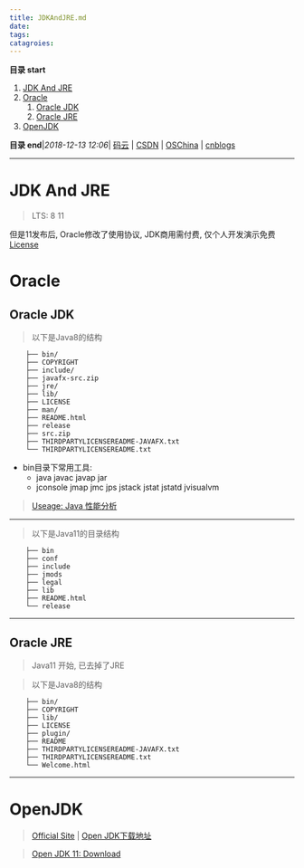 ```yaml
---
title: JDKAndJRE.md
date: 
tags: 
catagroies: 
---
```


**目录 start**
 
1. [JDK And JRE](#jdk-and-jre)
1. [Oracle](#oracle)
    1. [Oracle JDK](#oracle-jdk)
    1. [Oracle JRE](#oracle-jre)
1. [OpenJDK](#openjdk)

**目录 end**|_2018-12-13 12:06_| [码云](https://gitee.com/gin9) | [CSDN](http://blog.csdn.net/kcp606) | [OSChina](https://my.oschina.net/kcp1104) | [cnblogs](http://www.cnblogs.com/kuangcp)
****************************************
# JDK And JRE
> LTS: 8 11

但是11发布后, Oracle修改了使用协议, JDK商用需付费, 仅个人开发演示免费 [License](https://www.oracle.com/technetwork/java/javase/terms/license/javase-license.html)

# Oracle
## Oracle JDK

> 以下是Java8的结构
```
    ├── bin/
    ├── COPYRIGHT
    ├── include/
    ├── javafx-src.zip
    ├── jre/
    ├── lib/
    ├── LICENSE
    ├── man/
    ├── README.html
    ├── release
    ├── src.zip
    ├── THIRDPARTYLICENSEREADME-JAVAFX.txt
    └── THIRDPARTYLICENSEREADME.txt
```

- bin目录下常用工具: 
    - java javac javap jar 
    - jconsole jmap jmc jps jstack jstat jstatd jvisualvm

>  [Useage: Java 性能分析](/Java/AdvancedLearning/JavaPerformance.md)

*********************

> 以下是Java11的目录结构
```
    ├── bin
    ├── conf
    ├── include
    ├── jmods
    ├── legal
    ├── lib
    ├── README.html
    └── release
```

*******************
## Oracle JRE
> Java11 开始, 已去掉了JRE

> 以下是Java8的结构
```
    ├── bin/
    ├── COPYRIGHT
    ├── lib/
    ├── LICENSE
    ├── plugin/
    ├── README
    ├── THIRDPARTYLICENSEREADME-JAVAFX.txt
    ├── THIRDPARTYLICENSEREADME.txt
    └── Welcome.html
```

*********************************************************

# OpenJDK
> [Official Site](http://openjdk.java.net/) | [Open JDK下载地址](https://adoptopenjdk.net/nightly.html)

> [Open JDK 11: Download](http://jdk.java.net/11/)
